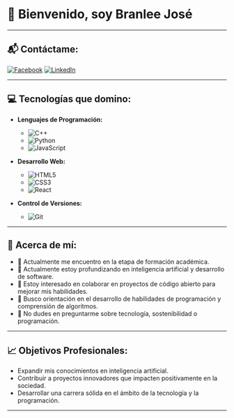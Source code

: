 # 👋 Bienvenido, soy **Branlee José**

---

## 📬 Contáctame:
[![Facebook](https://img.shields.io/badge/Facebook-%231877F2.svg?&style=for-the-badge&logo=facebook&logoColor=white)](https://web.facebook.com/BranliUni)
[![LinkedIn](https://img.shields.io/badge/LinkedIn-%230077B5.svg?&style=for-the-badge&logo=linkedin&logoColor=white)](https://www.linkedin.com/in/branlee-jose-landeo-cardenas-a9155a278/)

---

## 💻 Tecnologías que domino:
- **Lenguajes de Programación:**
  - ![C++](https://img.shields.io/badge/C++-%2300599C.svg?&style=for-the-badge&logo=c%2B%2B&logoColor=white)
  - ![Python](https://img.shields.io/badge/Python-%233776AB.svg?&style=for-the-badge&logo=python&logoColor=white)
  - ![JavaScript](https://img.shields.io/badge/JavaScript-%23F7DF1E.svg?&style=for-the-badge&logo=javascript&logoColor=black)

- **Desarrollo Web:**
  - ![HTML5](https://img.shields.io/badge/HTML5-%23E34F26.svg?&style=for-the-badge&logo=html5&logoColor=white)
  - ![CSS3](https://img.shields.io/badge/CSS3-%231572B6.svg?&style=for-the-badge&logo=css3&logoColor=white)
  - ![React](https://img.shields.io/badge/React-%2361DAFB.svg?&style=for-the-badge&logo=react&logoColor=black)

- **Control de Versiones:**
  - ![Git](https://img.shields.io/badge/Git-%23F05033.svg?&style=for-the-badge&logo=git&logoColor=white)

---

## 🌟 Acerca de mí:
- 🔭 Actualmente me encuentro en la etapa de formación académica.
- 🌱 Actualmente estoy profundizando en inteligencia artificial y desarrollo de software.
- 👯 Estoy interesado en colaborar en proyectos de código abierto para mejorar mis habilidades.
- 🤔 Busco orientación en el desarrollo de habilidades de programación y comprensión de algoritmos.
- 💬 No dudes en preguntarme sobre tecnología, sostenibilidad o programación.

---

## 📈 Objetivos Profesionales:
- Expandir mis conocimientos en inteligencia artificial.
- Contribuir a proyectos innovadores que impacten positivamente en la sociedad.
- Desarrollar una carrera sólida en el ámbito de la tecnología y la programación.

---
